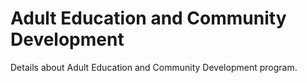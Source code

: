 # Adult Education and Community Development

Details about Adult Education and Community Development program.